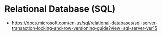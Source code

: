 # Relational Database (SQL)



- https://docs.microsoft.com/en-us/sql/relational-databases/sql-server-transaction-locking-and-row-versioning-guide?view=sql-server-ver15
